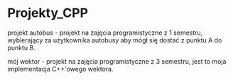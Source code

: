 # Projekty_CPP

projekt autobus - projekt na zajęcia programistyczne z 1 semestru, wybierający za użytkownika autobusy aby mógł się dostać z punktu A do punktu B.

mój wektor - projekt na zajęcia programistyczne z 3 semestru, jest to moja implementacja C++'owego wektora.
